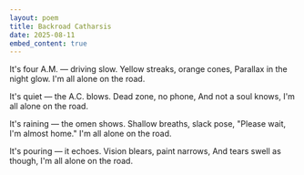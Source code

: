 ```yaml
---
layout: poem
title: Backroad Catharsis
date: 2025-08-11
embed_content: true
---
```

It's four A.M. — driving slow.
Yellow streaks, orange cones,
Parallax in the night glow.
I'm all alone on the road.

It's quiet — the A.C. blows.
Dead zone, no phone,
And not a soul knows,
I'm all alone on the road.

It's raining — the omen shows.
Shallow breaths, slack pose,
"Please wait, I'm almost home."
I'm all alone on the road.

It's pouring — it echoes.
Vision blears, paint narrows,
And tears swell as though,
I'm all alone on the road.